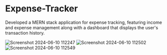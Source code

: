 # Expense-Tracker
Developed a MERN stack application for expense tracking, featuring income and expense management along with a dashboard that displays the user's transaction history.

![Screenshot 2024-06-10 112247](https://github.com/SharvariMore/Expense-Tracker/assets/83008601/cf89c0dd-cf62-4e2b-aca7-8e9917be5797)
![Screenshot 2024-06-10 112502](https://github.com/SharvariMore/Expense-Tracker/assets/83008601/d675c66b-d420-433f-b7ae-ff83f6a5cef8)
![Screenshot 2024-06-10 112549](https://github.com/SharvariMore/Expense-Tracker/assets/83008601/6c92d5a8-ed45-428d-b589-a003c21970ea)



